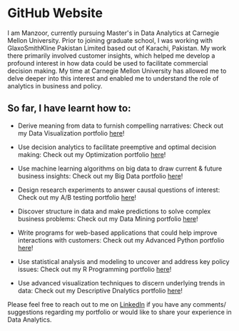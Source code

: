 # GitHub Website  

I am Manzoor, currently pursuing Master's in Data Analytics at Carnegie Mellon University. Prior to joining graduate school, I was working with GlaxoSmithKline Pakistan Limited based out of Karachi, Pakistan. My work there primarily involved customer insights, which helped me develop a profound interest in how data could be used to facilitate commercial decision making. My time at Carnegie Mellon University has allowed me to delve deeper into this interest and enabled me to understand the role of analytics in business and policy. 

## So far, I have learnt how to:

* Derive meaning from data to furnish compelling narratives: Check out my Data Visualization portfolio [here](https://mhmirza.github.io/DataViz/)!

* Use decision analytics to facilitate preemptive and optimal decision making: Check out my Optimization portfolio [here](https://mhmirza.github.io/Optimization/)!

* Use machine learning algorithms on big data to draw current & future business insights: Check out my Big Data portfolio [here](https://mhmirza.github.io/BigData/)!

* Design research experiments to answer causal questions of interest: Check out my A/B testing portfolio [here](https://mhmirza.github.io/ABTesting/)!

* Discover structure in data and make predictions to solve complex business problems: Check out my Data Mining portfolio [here](https://mhmirza.github.io/DataMining/)!

* Write programs for web-based applications that could help improve interactions with customers: Check out my Advanced Python portfolio [here](https://mhmirza.github.io/PythonProgramming/)!

* Use statistical analysis and modeling to uncover and address key policy issues: Check out my R Programming portfolio [here](https://mhmirza.github.io/RAnalytics/)!

* Use advanced visualization techniques to discern underlying trends in data: Check out my Descriptive Dnalytics portfolio [here](https://mhmirza.github.io/DescriptiveAnalytics/)!

Please feel free to reach out to me on [LinkedIn](https://www.linkedin.com/in/manzoorhassanmirza/) if you have any comments/ suggestions regarding my portfolio or would like to share your experience in Data Analytics.
